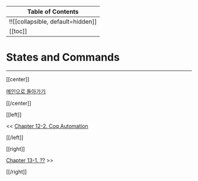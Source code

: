 | Table of Contents |
|-------------------|
|!![[collapsible, default=hidden]]  |
|[[toc]]|

# States and Commands

---

[[center]]

[메인으로 돌아가기](index.html)

[[/center]]

[[left]]

<< [Chapter 12-2. Coq Automation](Chap12-2.html)

[[/left]]

[[right]]

[Chapter 13-1. ??](Chap13-1.html) >>

[[/right]]